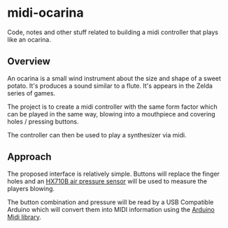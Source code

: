 # midi-ocarina
Code, notes and other stuff related to building a midi controller that plays like an ocarina.

## Overview
An ocarina is a small wind instrument about the size and shape of a sweet potato. It's produces a sound similar to a flute. It's appears in the Zelda series of games. 

The project is to create a midi controller with the same form factor which can be played in the same way, blowing into a mouthpiece and covering holes / pressing buttons.

The controller can then be used to play a synthesizer via midi.

## Approach

The proposed interface is relatively simple. Buttons will replace the finger holes and an [HX710B air pressure sensor](https://www.homemade-circuits.com/hx710b-air-pressure-sensor-datasheet-how-to-connect/) will be used to measure the players blowing. 

The button combination and pressure will be read by a USB Compatible Arduino which will convert them into MIDI information using the [Arduino Midi library](https://reference.arduino.cc/reference/en/libraries/midi-library/).

